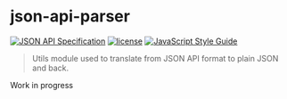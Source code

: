 # json-api-parser
[![JSON API Specification](https://img.shields.io/badge/JSON%20API-1.0-brightgreen.svg)](http://jsonapi.org/format/1.0/)
[![license](https://img.shields.io/github/license/bluecco/json-api-parser.svg)](https://github.com/bluecco/json-api-parser/blob/master/LICENSE)
[![JavaScript Style Guide](https://img.shields.io/badge/code_style-standard-brightgreen.svg)](https://standardjs.com)
> Utils module used to translate from JSON API format to plain JSON and back.

Work in progress
